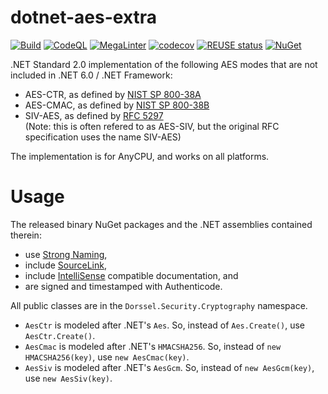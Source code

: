<!--
SPDX-FileCopyrightText: 2022 Frans van Dorsselaer

SPDX-License-Identifier: MIT
-->

# dotnet-aes-extra

[![Build](https://github.com/dorssel/dotnet-aes-extra/workflows/Build/badge.svg?branch=master)](https://github.com/dorssel/dotnet-aes-extra/actions?query=workflow%3ABuild+branch%3Amaster)
[![CodeQL](https://github.com/dorssel/dotnet-aes-extra/workflows/CodeQL/badge.svg?branch=master)](https://github.com/dorssel/dotnet-aes-extra/actions?query=workflow%3ACodeQL+branch%3Amaster)
[![MegaLinter](https://github.com/dorssel/dotnet-aes-extra/workflows/MegaLinter/badge.svg?branch=master)](https://github.com/dorssel/dotnet-aes-extra/actions?query=workflow%3AMegaLinter+branch%3Amaster)
[![codecov](https://codecov.io/gh/dorssel/dotnet-aes-extra/branch/master/graph/badge.svg?token=zsbTiXoisQ)](https://codecov.io/gh/dorssel/dotnet-aes-extra)
[![REUSE status](https://api.reuse.software/badge/github.com/dorssel/dotnet-aes-extra)](https://api.reuse.software/info/github.com/dorssel/dotnet-aes-extra)
[![NuGet](https://img.shields.io/nuget/v/Dorssel.Security.Cryptography.AesExtra?logo=nuget)](https://www.nuget.org/packages/Dorssel.Security.Cryptography.AesExtra)

.NET Standard 2.0 implementation of the following AES modes that are not included in .NET 6.0 / .NET Framework:

- AES-CTR, as defined by [NIST SP 800-38A](https://csrc.nist.gov/publications/detail/sp/800-38a/final)
- AES-CMAC, as defined by [NIST SP 800-38B](https://csrc.nist.gov/publications/detail/sp/800-38b/final)
- SIV-AES, as defined by [RFC 5297](https://datatracker.ietf.org/doc/html/rfc5297) \
  (Note: this is often refered to as AES-SIV, but the original RFC specification uses the name SIV-AES)

The implementation is for AnyCPU, and works on all platforms.

# Usage

The released binary NuGet packages and the .NET assemblies contained therein:

- use [Strong Naming](https://docs.microsoft.com/en-us/dotnet/standard/library-guidance/strong-naming),
- include [SourceLink](https://docs.microsoft.com/en-us/dotnet/standard/library-guidance/sourcelink),
- include [IntelliSense](https://docs.microsoft.com/en-us/visualstudio/ide/using-intellisense) compatible documentation, and
- are signed and timestamped with Authenticode.

All public classes are in the `Dorssel.Security.Cryptography` namespace.

- `AesCtr` is modeled after .NET's `Aes`. So, instead of `Aes.Create()`, use `AesCtr.Create()`.
- `AesCmac` is modeled after .NET's `HMACSHA256`. So, instead of `new HMACSHA256(key)`, use `new AesCmac(key)`.
- `AesSiv` is modeled after .NET's `AesGcm`. So, instead of `new AesGcm(key)`, use `new AesSiv(key)`.

